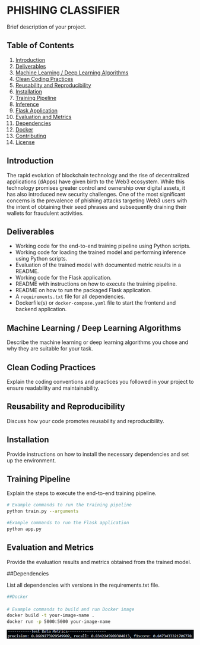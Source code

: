 # PHISHING CLASSIFIER


Brief description of your project.

## Table of Contents

1. [Introduction](#introduction)
2. [Deliverables](#deliverables)
3. [Machine Learning / Deep Learning Algorithms](#ml-dl-algorithms)
4. [Clean Coding Practices](#clean-coding-practices)
5. [Reusability and Reproducibility](#reusability-and-reproducibility)
6. [Installation](#installation)
7. [Training Pipeline](#training-pipeline)
8. [Inference](#inference)
9. [Flask Application](#flask-application)
10. [Evaluation and Metrics](#evaluation-and-metrics)
11. [Dependencies](#dependencies)
12. [Docker](#docker)
13. [Contributing](#contributing)
14. [License](#license)

## Introduction

The rapid evolution of blockchain technology and the rise of decentralized applications
(dApps) have given birth to the Web3 ecosystem. While this technology promises greater
control and ownership over digital assets, it has also introduced new security challenges.
One of the most significant concerns is the prevalence of phishing attacks targeting Web3
users with the intent of obtaining their seed phrases and subsequently draining their wallets
for fraudulent activities.

## Deliverables

- Working code for the end-to-end training pipeline using Python scripts.
- Working code for loading the trained model and performing inference using Python scripts.
- Evaluation of the trained model with documented metric results in a README.
- Working code for the Flask application.
- README with instructions on how to execute the training pipeline.
- README on how to run the packaged Flask application.
- A `requirements.txt` file for all dependencies.
- Dockerfile(s) or `docker-compose.yaml` file to start the frontend and backend application.

## Machine Learning / Deep Learning Algorithms

Describe the machine learning or deep learning algorithms you chose and why they are suitable for your task.

## Clean Coding Practices

Explain the coding conventions and practices you followed in your project to ensure readability and maintainability.

## Reusability and Reproducibility

Discuss how your code promotes reusability and reproducibility.

## Installation

Provide instructions on how to install the necessary dependencies and set up the environment.

## Training Pipeline

Explain the steps to execute the end-to-end training pipeline.

```bash
# Example commands to run the training pipeline
python train.py --arguments
```
```bash
#Example commands to run the Flask application
python app.py 
```
## Evaluation and Metrics

Provide the evaluation results and metrics obtained from the trained model.

##Dependencies

List all dependencies with versions in the requirements.txt file.

```bash
##Docker

# Example commands to build and run Docker image
docker build -t your-image-name .
docker run -p 5000:5000 your-image-name
```

![Alt text](image.png)

